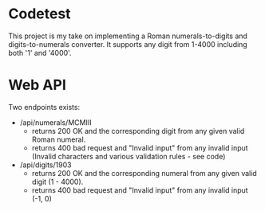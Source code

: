 # Codetest
This project is my take on implementing a Roman numerals-to-digits and digits-to-numerals converter. It supports any digit from 1-4000 including both '1' and '4000'.

# Web API
Two endpoints exists:

   - /api/numerals/MCMIII 
      - returns 200 OK and the corresponding digit from any given valid Roman numeral.
      - returns 400 bad request and "Invalid input" from any invalid input (Invalid characters and various validation rules - see code)
   - /api/digits/1903
      - returns 200 OK and the corresponding numeral from any given valid digit (1 - 4000).
      - returns 400 bad request and "Invalid input" from any invalid input (-1, 0)
